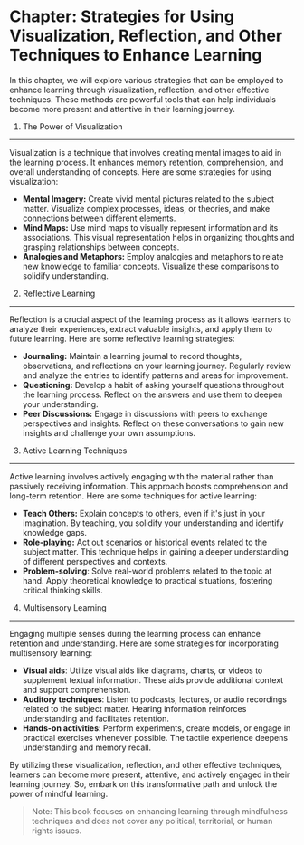 Chapter: Strategies for Using Visualization, Reflection, and Other Techniques to Enhance Learning
=================================================================================================

In this chapter, we will explore various strategies that can be employed to enhance learning through visualization, reflection, and other effective techniques. These methods are powerful tools that can help individuals become more present and attentive in their learning journey.

1. The Power of Visualization
-----------------------------

Visualization is a technique that involves creating mental images to aid in the learning process. It enhances memory retention, comprehension, and overall understanding of concepts. Here are some strategies for using visualization:

* **Mental Imagery:** Create vivid mental pictures related to the subject matter. Visualize complex processes, ideas, or theories, and make connections between different elements.
* **Mind Maps:** Use mind maps to visually represent information and its associations. This visual representation helps in organizing thoughts and grasping relationships between concepts.
* **Analogies and Metaphors:** Employ analogies and metaphors to relate new knowledge to familiar concepts. Visualize these comparisons to solidify understanding.

2. Reflective Learning
----------------------

Reflection is a crucial aspect of the learning process as it allows learners to analyze their experiences, extract valuable insights, and apply them to future learning. Here are some reflective learning strategies:

* **Journaling:** Maintain a learning journal to record thoughts, observations, and reflections on your learning journey. Regularly review and analyze the entries to identify patterns and areas for improvement.
* **Questioning:** Develop a habit of asking yourself questions throughout the learning process. Reflect on the answers and use them to deepen your understanding.
* **Peer Discussions:** Engage in discussions with peers to exchange perspectives and insights. Reflect on these conversations to gain new insights and challenge your own assumptions.

3. Active Learning Techniques
-----------------------------

Active learning involves actively engaging with the material rather than passively receiving information. This approach boosts comprehension and long-term retention. Here are some techniques for active learning:

* **Teach Others:** Explain concepts to others, even if it's just in your imagination. By teaching, you solidify your understanding and identify knowledge gaps.
* **Role-playing:** Act out scenarios or historical events related to the subject matter. This technique helps in gaining a deeper understanding of different perspectives and contexts.
* **Problem-solving**: Solve real-world problems related to the topic at hand. Apply theoretical knowledge to practical situations, fostering critical thinking skills.

4. Multisensory Learning
------------------------

Engaging multiple senses during the learning process can enhance retention and understanding. Here are some strategies for incorporating multisensory learning:

* **Visual aids**: Utilize visual aids like diagrams, charts, or videos to supplement textual information. These aids provide additional context and support comprehension.
* **Auditory techniques**: Listen to podcasts, lectures, or audio recordings related to the subject matter. Hearing information reinforces understanding and facilitates retention.
* **Hands-on activities**: Perform experiments, create models, or engage in practical exercises whenever possible. The tactile experience deepens understanding and memory recall.

By utilizing these visualization, reflection, and other effective techniques, learners can become more present, attentive, and actively engaged in their learning journey. So, embark on this transformative path and unlock the power of mindful learning.
> Note: This book focuses on enhancing learning through mindfulness techniques and does not cover any political, territorial, or human rights issues.
